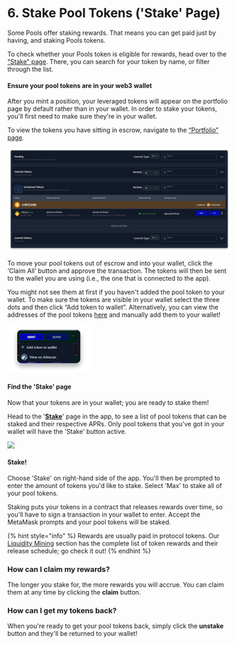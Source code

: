 # 6. Stake Pool Tokens ('Stake' Page)

Some Pools offer staking rewards. That means you can get paid just by having, and staking Pools tokens.

To check whether your Pools token is eligible for rewards, head over to the ["Stake" page](https://pools.tracer.finance/stake/). There, you can search for your token by name, or filter through the list.

#### Ensure your pool tokens are in your web3 wallet

After you mint a position, your leveraged tokens will appear on the portfolio page by default rather than in your wallet. In order to stake your tokens, you'll first need to make sure they're in your wallet.

To view the tokens you have sitting in escrow, navigate to the [“Portfolio” page](https://pools.tracer.finance/portfolio/).&#x20;

![](<../.gitbook/assets/image (1).png>)

To move your pool tokens out of escrow and into your wallet, click the ‘Claim All’ button and approve the transaction. The tokens will then be sent to the wallet you are using (i.e., the one that is connected to the app).&#x20;

You might not see them at first if you haven't added the pool token to your wallet. To make sure the tokens are visible in your wallet select the three dots and then click “Add token to wallet”. Alternatively, you can view the addresses of the pool tokens [here](https://pools.docs.tracer.finance/advanced-topics/markets-arbitrum-one) and manually add them to your wallet!&#x20;

![](<../.gitbook/assets/image (2).png>)

#### Find the 'Stake' page

Now that your tokens are in your wallet; you are ready to stake them!

Head to the '[**Stake**](https://pools.tracer.finance/stakepooltoken/)' page in the app, to see a list of pool tokens that can be staked and their respective APRs. Only pool tokens that you've got in your wallet will have the 'Stake' button active.

![](<../.gitbook/assets/Screen Shot 2022-03-03 at 11.45.10 am.png>)

#### **Stake!**

Choose 'Stake' on right-hand side of the app. You'll then be prompted to enter the amount of tokens you'd like to stake. Select 'Max' to stake all of your pool tokens.&#x20;

Staking puts your tokens in a contract that releases rewards over time, so you'll have to sign a transaction in your wallet to enter. Accept the MetaMask prompts and your pool tokens will be staked.

{% hint style="info" %}
Rewards are usually paid in protocol tokens. Our [Liquidity Mining](../advanced-topics/liquidity-mining.md) section has the complete list of token rewards and their release schedule; go check it out!
{% endhint %}

### How can I claim my rewards?

The longer you stake for, the more rewards you will accrue. You can claim them at any time by clicking the **claim** button.&#x20;



### How can I get my tokens back?

When you're ready to get your pool tokens back, simply click the **unstake** button and they'll be returned to your wallet!&#x20;
